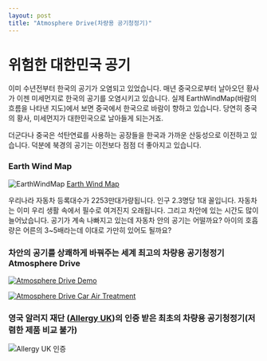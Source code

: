 ```yaml
---
layout: post
title: "Atmosphere Drive(차량용 공기청정기)"
---
```


# 위험한 대한민국 공기

이미 수년전부터 한국의 공기가 오염되고 있었습니다.
매년 중국으로부터 날아오던 황사가 이젠 미세먼지로 한국의 공기를 오염시키고 있습니다.
실제 EarthWindMap(바람의 흐름을 나타낸 지도)에서 보면 중국에서 한국으로 바람이 향하고 있습니다.
당연히 중국의 황사, 미세먼지가 대한민국으로 날아들게 되는거죠.

더군다나 중국은 석탄연료를 사용하는 공장들을 한국과 가까운 산둥성으로 이전하고 있습니다.
덕분에 북경의 공기는 이전보다 점점 더 좋아지고 있습니다.

### Earth Wind Map
![EarthWindMap](https://amwaybusiness.github.io/img/korea_air.jpg)
[Earth Wind Map](https://earth.nullschool.net/#current/chem/surface/level/overlay=cosc/orthographic=-234.39,36.47,3000)

우리나라 자동차 등록대수가 2253만대가량됩니다. 인구 2.3명당 1대 꼴입니다.
자동차는 이미 우리 생활 속에서 필수로 여겨진지 오래됩니다.
그리고 차안에 있는 시간도 많이 늘어났습니다.
공기가 계속 나빠지고 있는데 자동차 안의 공기는 어떨까요?
아이의 호흡량은 어른의 3~5배라는데 이대로 가만히 있어도 될까요?

### 차안의 공기를 상쾌하게 바꿔주는 세계 최고의 차량용 공기청정기 Atmosphere Drive

[![Atmosphere Drive Demo](http://img.youtube.com/vi/ppNajnxE2r4/0.jpg)](https://www.youtube.com/watch?v=ppNajnxE2r4)

[![Atmosphere Drive Car Air Treatment](http://img.youtube.com/vi/VMlDwImAKB8/0.jpg)](https://www.youtube.com/watch?v=VMlDwImAKB8)

### 영국 알러지 재단 ([Allergy UK](https://www.allergyuk.org/get-help/products/filter/product_type:Air%20Purifiers/manufacturer:Amway%20Corp.#products))의 인증 받은 최초의 차량용 공기청정기(저렴한 제품 비교 불가)

![Allergy UK 인증](https://amwaybusiness.github.io/img/allergyuk.jpg)
